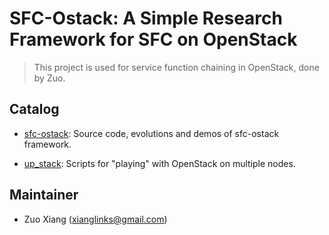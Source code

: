 # SFC-Ostack: A Simple Research Framework for SFC on OpenStack #

> This project is used for service function chaining in OpenStack, done by Zuo.

## Catalog ##

- [sfc-ostack](./sfc-ostack/README.md): Source code, evolutions and demos of sfc-ostack framework.

- [up_stack](./up_stack/README.md): Scripts for "playing" with OpenStack on multiple nodes.

## Maintainer ##

- Zuo Xiang (xianglinks@gmail.com)
